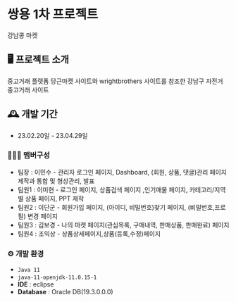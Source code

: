 # 쌍용 1차 프로젝트
강남콩 마켓

## 🖥️ 프로젝트 소개
중고거래 플랫폼 당근마켓 사이트와 wrightbrothers 사이트를 참조한 강남구 자전거 중고거래 사이트
<br>

## 🕰️ 개발 기간
* 23.02.20일 - 23.04.29일

### 🧑‍🤝‍🧑 맴버구성
 - 팀장  : 이민수 - 관리자 로그인 페이지, Dashboard, (회원, 상품, 댓글)관리 페이지 제작과 통합 및 형상관리, 발표
 - 팀원1 : 이미현 - 로그인 페이지, 상품검색 페이지 ,인기매물 페이지, 카테고리/지역 별 상품 페이지, PPT 제작
 - 팀원2 : 이단군 - 회원가입 페이지, (아이디, 비밀번호)찾기 페이지, (비밀번호,프로필) 변경 페이지
 - 팀원3 : 김보경 - 나의 마켓 페이지(관심목록, 구매내역, 판매상품, 판매완료) 페이지
 - 팀원4 : 조익상 - 상품상세페이지,상품(등록,수정)페이지

### ⚙️ 개발 환경
- `Java 11`
- `java-11-openjdk-11.0.15-1`
- **IDE** : eclipse
- **Database** : Oracle DB(19.3.0.0.0)
